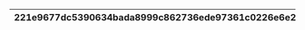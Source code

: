 |221e9677dc5390634bada8999c862736ede97361c0226e6e2839796b97205815|5f433839a26f7a77a9b6b846b7e7e8c6ad0a77cb3cc764710db933bbdf03d3b2|23422c33cfcb94754b981e45bb8a6c1b2afda9933cfd0d0196b75bf23b4f373f|5cadca296473d923f8143147f98718ae73ad13375d57aa1e730244292e36d2f8|4570def8727f5fe1d5f39d858399120566ff22b0c76889e198aeabbb73655e09|c453d017ffe6b935a25eae31c8048d752be97695aab6e4c20e1d350bcbdc0f5f|26d0f67233abf5b3f6fb5e433087ce0f5661364ab837abde564ffa1c117f4e12|e3f4d056bd4a42b87b82a6c24f8063991e244850dea87404a0c219435816fbf7|77c38b76bbee3b952d83d5940f193b0f485e8dc3b40317b731c1539f4a59cf9a|80dea4fa16ed8e8997a161e812edfdab026a51c6cff8ffe3b70107aac403354c|5804ce32776e72215217b604ed64b1e02d404b20a65c2c7c8090739b07d7d41d|
| --- | --- | --- | --- | --- | --- | --- | --- | --- | --- | --- |